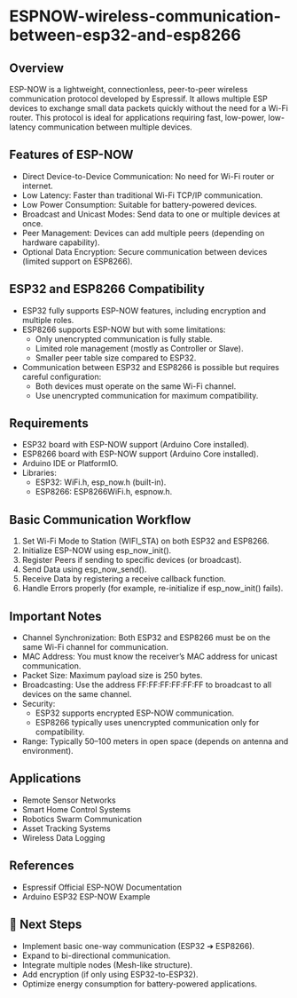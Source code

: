 # ESPNOW-wireless-communication-between-esp32-and-esp8266

## Overview
ESP-NOW is a lightweight, connectionless, peer-to-peer wireless communication protocol developed by Espressif. It allows multiple ESP devices to exchange small data packets quickly without the need for a Wi-Fi router.
This protocol is ideal for applications requiring fast, low-power, low-latency communication between multiple devices.

## Features of ESP-NOW
- Direct Device-to-Device Communication: No need for Wi-Fi router or internet.
- Low Latency: Faster than traditional Wi-Fi TCP/IP communication.
- Low Power Consumption: Suitable for battery-powered devices.
- Broadcast and Unicast Modes: Send data to one or multiple devices at once.
- Peer Management: Devices can add multiple peers (depending on hardware capability).
- Optional Data Encryption: Secure communication between devices (limited support on ESP8266).

## ESP32 and ESP8266 Compatibility
- ESP32 fully supports ESP-NOW features, including encryption and multiple roles.
- ESP8266 supports ESP-NOW but with some limitations:
  - Only unencrypted communication is fully stable.
  - Limited role management (mostly as Controller or Slave).
  - Smaller peer table size compared to ESP32.
- Communication between ESP32 and ESP8266 is possible but requires careful configuration:
  - Both devices must operate on the same Wi-Fi channel.
  - Use unencrypted communication for maximum compatibility.
## Requirements
- ESP32 board with ESP-NOW support (Arduino Core installed).
- ESP8266 board with ESP-NOW support (Arduino Core installed).
- Arduino IDE or PlatformIO.
- Libraries:
  - ESP32: WiFi.h, esp_now.h (built-in).
  - ESP8266: ESP8266WiFi.h, espnow.h.

## Basic Communication Workflow
1. Set Wi-Fi Mode to Station (WIFI_STA) on both ESP32 and ESP8266.
2. Initialize ESP-NOW using esp_now_init().
3. Register Peers if sending to specific devices (or broadcast).
4. Send Data using esp_now_send().
5. Receive Data by registering a receive callback function.
6. Handle Errors properly (for example, re-initialize if esp_now_init() fails).

## Important Notes
- Channel Synchronization: Both ESP32 and ESP8266 must be on the same Wi-Fi channel for communication.
- MAC Address: You must know the receiver’s MAC address for unicast communication.
- Packet Size: Maximum payload size is 250 bytes.
- Broadcasting: Use the address FF:FF:FF:FF:FF:FF to broadcast to all devices on the same channel.
- Security:
  - ESP32 supports encrypted ESP-NOW communication.
  - ESP8266 typically uses unencrypted communication only for compatibility.
- Range: Typically 50–100 meters in open space (depends on antenna and environment).

## Applications
- Remote Sensor Networks
- Smart Home Control Systems
- Robotics Swarm Communication
- Asset Tracking Systems
- Wireless Data Logging
  
## References
- Espressif Official ESP-NOW Documentation
- Arduino ESP32 ESP-NOW Example
## 🚀 Next Steps
- Implement basic one-way communication (ESP32 ➔ ESP8266).
- Expand to bi-directional communication.
- Integrate multiple nodes (Mesh-like structure).
- Add encryption (if only using ESP32-to-ESP32).
- Optimize energy consumption for battery-powered applications.
